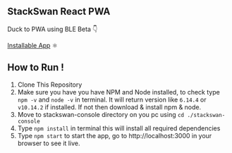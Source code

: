 ## StackSwan React PWA

Duck to PWA using BLE
Beta 👇

[Installable App](https://stackswan-f7c10.web.app/home) ⚛

## How to Run !

1. Clone This Repository
2. Make sure you have you have NPM and Node installed, to check type `npm -v` and `node -v` in terminal. It will return version like `6.14.4` or `v10.14.2` if installed. If not then download & install npm & node.
3. Move to stackswan-console directory on you pc using `cd ./stackswan-console`
4. Type `npm install` in terminal this will install all required dependencies
5. Type `npm start` to start the app, go to http://localhost:3000 in your browser to see it live.
